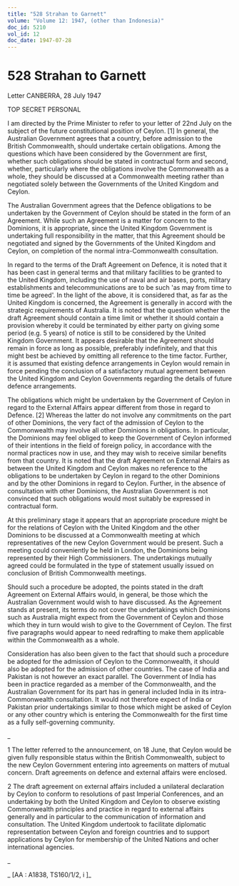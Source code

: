 ```yaml
---
title: "528 Strahan to Garnett"
volume: "Volume 12: 1947, (other than Indonesia)"
doc_id: 5210
vol_id: 12
doc_date: 1947-07-28
---
```


# 528 Strahan to Garnett

Letter CANBERRA, 28 July 1947

TOP SECRET PERSONAL

I am directed by the Prime Minister to refer to your letter of 22nd July on the subject of the future constitutional position of Ceylon. [1] In general, the Australian Government agrees that a country, before admission to the British Commonwealth, should undertake certain obligations. Among the questions which have been considered by the Government are first, whether such obligations should be stated in contractual form and second, whether, particularly where the obligations involve the Commonwealth as a whole, they should be discussed at a Commonwealth meeting rather than negotiated solely between the Governments of the United Kingdom and Ceylon.

The Australian Government agrees that the Defence obligations to be undertaken by the Government of Ceylon should be stated in the form of an Agreement. While such an Agreement is a matter for concern to the Dominions, it is appropriate, since the United Kingdom Government is undertaking full responsibility in the matter, that this Agreement should be negotiated and signed by the Governments of the United Kingdom and Ceylon, on completion of the normal intra-Commonwealth consultation.

In regard to the terms of the Draft Agreement on Defence, it is noted that it has been cast in general terms and that military facilities to be granted to the United Kingdom, including the use of naval and air bases, ports, military establishments and telecommunications are to be such 'as may from time to time be agreed'. In the light of the above, it is considered that, as far as the United Kingdom is concerned, the Agreement is generally in accord with the strategic requirements of Australia. It is noted that the question whether the draft Agreement should contain a time limit or whether it should contain a provision whereby it could be terminated by either party on giving some period (e.g. 5 years) of notice is still to be considered by the United Kingdom Government. It appears desirable that the Agreement should remain in force as long as possible, preferably indefinitely, and that this might best be achieved by omitting all reference to the time factor. Further, it is assumed that existing defence arrangements in Ceylon would remain in force pending the conclusion of a satisfactory mutual agreement between the United Kingdom and Ceylon Governments regarding the details of future defence arrangements.

The obligations which might be undertaken by the Government of Ceylon in regard to the External Affairs appear different from those in regard to Defence. [2] Whereas the latter do not involve any commitments on the part of other Dominions, the very fact of the admission of Ceylon to the Commonwealth may involve all other Dominions in obligations. In particular, the Dominions may feel obliged to keep the Government of Ceylon informed of their intentions in the field of foreign policy, in accordance with the normal practices now in use, and they may wish to receive similar benefits from that country. It is noted that the draft Agreement on External Affairs as between the United Kingdom and Ceylon makes no reference to the obligations to be undertaken by Ceylon in regard to the other Dominions and by the other Dominions in regard to Ceylon. Further, in the absence of consultation with other Dominions, the Australian Government is not convinced that such obligations would most suitably be expressed in contractual form.

At this preliminary stage it appears that an appropriate procedure might be for the relations of Ceylon with the United Kingdom and the other Dominions to be discussed at a Commonwealth meeting at which representatives of the new Ceylon Government would be present. Such a meeting could conveniently be held in London, the Dominions being represented by their High Commissioners. The undertakings mutually agreed could be formulated in the type of statement usually issued on conclusion of British Commonwealth meetings.

Should such a procedure be adopted, the points stated in the draft Agreement on External Affairs would, in general, be those which the Australian Government would wish to have discussed. As the Agreement stands at present, its terms do not cover the undertakings which Dominions such as Australia might expect from the Government of Ceylon and those which they in turn would wish to give to the Government of Ceylon. The first five paragraphs would appear to need redrafting to make them applicable within the Commonwealth as a whole.

Consideration has also been given to the fact that should such a procedure be adopted for the admission of Ceylon to the Commonwealth, it should also be adopted for the admission of other countries. The case of India and Pakistan is not however an exact parallel. The Government of India has been in practice regarded as a member of the Commonwealth, and the Australian Government for its part has in general included India in its intra-Commonwealth consultation. It would not therefore expect of India or Pakistan prior undertakings similar to those which might be asked of Ceylon or any other country which is entering the Commonwealth for the first time as a fully self-governing community.

_

1 The letter referred to the announcement, on 18 June, that Ceylon would be given fully responsible status within the British Commonwealth, subject to the new Ceylon Government entering into agreements on matters of mutual concern. Draft agreements on defence and external affairs were enclosed.

2 The draft agreement on external affairs included a unilateral declaration by Ceylon to conform to resolutions of past Imperial Conferences, and an undertaking by both the United Kingdom and Ceylon to observe existing Commonwealth principles and practice in regard to external affairs generally and in particular to the communication of information and consultation. The United Kingdom undertook to facilitate diplomatic representation between Ceylon and foreign countries and to support applications by Ceylon for membership of the United Nations and ocher international agencies.

_

_ [AA : A1838, TS160/1/2, i ]_
